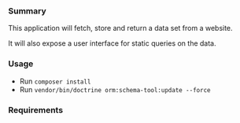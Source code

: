 ### Summary
This application will fetch, store and return a data set from a website. 

It will also expose a user interface for static queries on the data. 
 

### Usage
- Run `composer install`
 - Run `vendor/bin/doctrine orm:schema-tool:update --force`

### Requirements